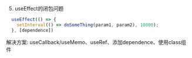 5. useEffect的闭包问题
   
```javascript
  useEffect(() => {
    setInterval(() => doSomeThing(param1, param2), 10000);
  }, [dependence])
```

<span>解决方案: useCallback/useMemo、useRef、添加dependence、使用class组件</span>